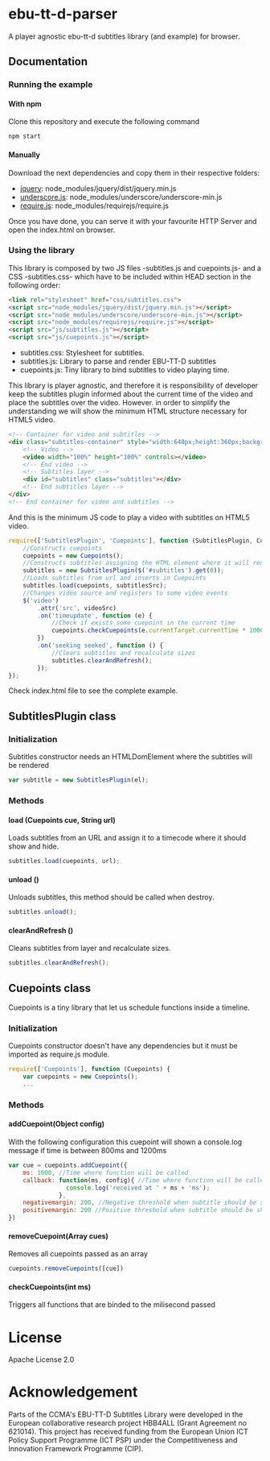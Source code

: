 # ebu-tt-d-parser

A player agnostic ebu-tt-d subtitles library (and example) for browser.

## Documentation

### Running the example
#### With npm
Clone this repository and execute the following command

```javascript
npm start
```

#### Manually
Download the next dependencies and copy them in their respective folders:
* [jquery](https://github.com/jquery/jquery): node_modules/jquery/dist/jquery.min.js
* [underscore.js](https://github.com/jashkenas/underscore): node_modules/underscore/underscore-min.js
* [require.js](https://github.com/requirejs/requirejs): node_modules/requirejs/require.js

Once you have done, you can serve it with your favourite HTTP Server and open the index.html on browser.

### Using the library
This library is composed by two JS files -subtitles.js and cuepoints.js- and a CSS -subtitles.css- which have to be included within HEAD section in the following order:

```html
<link rel="stylesheet" href="css/subtitles.css">
<script src="node_modules/jquery/dist/jquery.min.js"></script>
<script src="node_modules/underscore/underscore-min.js"></script>
<script src="node_modules/requirejs/require.js"></script>
<script src="js/subtitles.js"></script>
<script src="js/cuepoints.js"></script>
```

* subtitles.css: Stylesheet for subtitles.
* subtitles.js: Library to parse and render EBU-TT-D subtitles
* cuepoints.js: Tiny library to bind subtitles to video playing time.

This library is player agnostic, and therefore it is responsibility of developer keep the subtitles plugin informed about the current time of the video and place the subtitles over the video. However. in order to simplify the understanding we will show the minimum HTML structure necessary for HTML5 video.

```html
<!-- Container for video and subtitles -->
<div class="subtitles-container" style="width:640px;height:360px;background-color:black;position:relative;">
	<!-- Video -->
	<video width="100%" height="100%" controls></video>
	<!-- End video -->
	<!-- Subtitles layer -->
	<div id="subtitles" class="subtitles"></div>
	<!-- End subtitles layer -->
</div>
<!-- End container for video and subtitles -->
```
And this is the minimum JS code to play a video with subtitles on HTML5 video.

```javascript
require(['SubtitlesPlugin', 'Cuepoints'], function (SubtitlesPlugin, Cuepoints) {
	//Constructs cuepoints
	cuepoints = new Cuepoints();
	//Constructs subtitles assigning the HTML element where it will render
	subtitles = new SubtitlesPlugin($('#subtitles').get(0));
	//Loads subtitles from url and inserts in Cuepoints
	subtitles.load(cuepoints, subtitlesSrc);
	//Changes video source and registers to some video events
	$('video')
		.attr('src', videoSrc)
		.on('timeupdate', function (e) {
			//Check if exists some cuepoint in the current time
			cuepoints.checkCuepoints(e.currentTarget.currentTime * 1000);
		})
		.on('seeking seeked', function () {
			//Clears subtitles and recalculate sizes
			subtitles.clearAndRefresh();
		});
});
```

Check index.html file to see the complete example.

## SubtitlesPlugin class

### Initialization
Subtitles constructor needs an HTMLDomElement where the subtitles will be rendered
```javascript
var subtitle = new SubtitlesPlugin(el);
```

### Methods

#### load (Cuepoints cue, String url)
Loads subtitles from an URL and assign it to a timecode where it should show and hide.
```javascript
subtitles.load(cuepoints, url);
```

#### unload ()
Unloads subtitles, this method should be called when destroy.
```javascript
subtitles.unload();
```

#### clearAndRefresh ()
Cleans subtitles from layer and recalculate sizes.
```javascript
subtitles.clearAndRefresh();
```

## Cuepoints class
Cuepoints is a tiny library that let us schedule functions inside a timeline.

### Initialization
Cuepoints constructor doesn't have any dependencies but it must be imported as require.js module.
```javascript
require(['Cuepoints'], function (Cuepoints) {
	var cuepoints = new Cuepoints();
	...
```

### Methods

#### addCuepoint(Object config)
With the following configuration this cuepoint will shown a console.log message if time is between 800ms and 1200ms
```javascript
var cue = cuepoints.addCuepoint({
	ms: 1000, //Time where function will be called
	callback: function(ms, config){ //Time where function will be called
				console.log('received at ' + ms + 'ms');
			  }, 
	negativemargin: 200, //Negative threshold when subtitle should be shown (e.g. in this case >800ms)
	positivemargin: 200 //Positive threshold when subtitle should be shown (e.g. in this case <1200ms)
})
```

#### removeCuepoint(Array cues) 
Removes all cuepoints passed as an array
```javascript
cuepoints.removeCuepoints([cue])
```

#### checkCuepoints(int ms)
Triggers all functions that are binded to the milisecond passed

# License
Apache License 2.0

# Acknowledgement
Parts of the CCMA's EBU-TT-D Subtitles Library were developed in the European collaborative research project HBB4ALL (Grant Agreement no 621014). This project has received funding from the European Union ICT Policy Support Programme (ICT PSP) under the Competitiveness and Innovation Framework Programme (CIP).